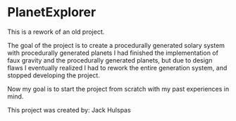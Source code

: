 # PlanetExplorer
This is a rework of an old project.

The goal of the project is to create a procedurally generated solary system with procedurally generated planets
I had finished the implementation of faux gravity and the procedurally generated planets, but due to design flaws I eventually realized I had
to rework the entire generation system, and stopped developing the project.

Now my goal is to start the project from scratch with my past experiences in mind.

This project was created by: Jack Hulspas
